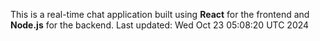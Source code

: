This is a real-time chat application built using **React** for the frontend and **Node.js** for the backend.
Last updated: Wed Oct 23 05:08:20 UTC 2024
